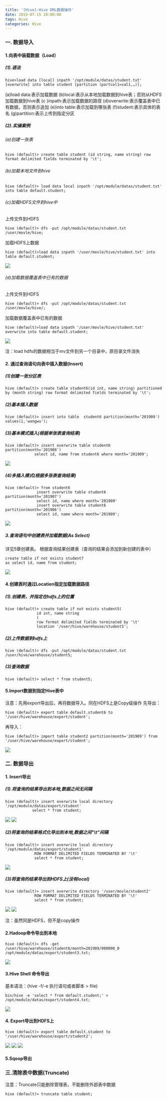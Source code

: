 ```yaml
---
title: '[Hive]-Hive DML数据操作'
date: 2019-07-15 18:00:00
tags: Hive
categories: Hive
---
```


### 一. 数据导入
#### 1.向表中装载数据（Load）
##### (1).语法
```shell
hive>load data [local] inpath '/opt/module/datas/student.txt' [overwrite] into table student [partition (partcol1=val1,…)];
```

(a)load data:表示加载数据
(b)local:表示从本地加载数据到hive表；否则从HDFS加载数据到hive表
(c )inpath:表示加载数据的路径
(d)overwrite:表示覆盖表中已有数据，否则表示追加
(e)into table:表示加载到哪张表
(f)student:表示具体的表名
(g)partition:表示上传到指定分区

##### (2).实操案例
###### (a)创建一张表
```shell
hive (default)> create table student (id string, name string) row format delimited fields terminated by '\t';
```
###### (b)加载本地文件到hive
```shell
hive (default)> load data local inpath '/opt/module/datas/student.txt' into table default.student;
```
###### (c)加载HDFS文件到hive中

上传文件到HDFS
```shell
hive (default)> dfs -put /opt/module/datas/student.txt /user/movle/hive;
```

加载HDFS上数据

```shell
hive (default)>load data inpath '/user/movle/hive/student.txt' into table default.student;
```

![](https://imgconvert.csdnimg.cn/aHR0cHM6Ly91cGxvYWQtaW1hZ2VzLmppYW5zaHUuaW8vdXBsb2FkX2ltYWdlcy80MzkxNDA3LWM1ZTVjODkyOTIyNGVhMmMucG5n?x-oss-process=image/format,png)

###### (d)加载数据覆盖表中已有的数据
上传文件到HDFS
```shell
hive (default)> dfs -put /opt/module/datas/student.txt /user/movle/hive/;
```
加载数据覆盖表中已有的数据
```shell
hive (default)>load data inpath '/user/movle/hive/student.txt' overwrite into table default.student;
```
![](https://imgconvert.csdnimg.cn/aHR0cHM6Ly91cGxvYWQtaW1hZ2VzLmppYW5zaHUuaW8vdXBsb2FkX2ltYWdlcy80MzkxNDA3LWQ4ZjkxM2U4ZDJkMWIzODIucG5n?x-oss-process=image/format,png)

注：load hdfs的数据相当于mv文件到另一个目录中，原目录文件消失
#### 2. 通过查询语句向表中插入数据(Insert)
##### (1)创建一张分区表
```shell
hive (default)> create table student6(id int, name string) partitioned by (month string) row format delimited fields terminated by '\t';
```
##### (2)基本插入数据
```shell
hive (default)> insert into table  student6 partition(month='201909') values(1,'wangwu');
```
##### (3)基本模式插入(根据单张表查询结果)
```shell
hive (default)> insert overwrite table student6 partition(month='201908')
             select id, name from student6 where month='201909';
```
![](https://imgconvert.csdnimg.cn/aHR0cHM6Ly91cGxvYWQtaW1hZ2VzLmppYW5zaHUuaW8vdXBsb2FkX2ltYWdlcy80MzkxNDA3LTRiMTY0MGZjMjU0Mzk1NDYucG5n?x-oss-process=image/format,png)

##### (4)多插入模式(根据多张表查询结果)
```shell
hive (default)> from student6
              insert overwrite table student6 partition(month='201907')
              select id, name where month='201909'
              insert overwrite table student6 partition(month='201906')
              select id, name where month='201909';
```

![](https://imgconvert.csdnimg.cn/aHR0cHM6Ly91cGxvYWQtaW1hZ2VzLmppYW5zaHUuaW8vdXBsb2FkX2ltYWdlcy80MzkxNDA3LTY3YTY5ODA2NjU2ZDBjMTYucG5n?x-oss-process=image/format,png)

##### 3.查询语句中创建表并加载数据(As Select)
详见5章创建表。
根据查询结果创建表（查询的结果会添加到新创建的表中）
```shell
create table if not exists student7
as select id, name from student;
```
![](https://imgconvert.csdnimg.cn/aHR0cHM6Ly91cGxvYWQtaW1hZ2VzLmppYW5zaHUuaW8vdXBsb2FkX2ltYWdlcy80MzkxNDA3LTRjZDNhMDAwZDYxYzFlZDQucG5n?x-oss-process=image/format,png)

#### 4.创建表时通过Location指定加载数据路径
##### (1).创建表，并指定在hdfs上的位置
```shell
hive (default)> create table if not exists student5(
              id int, name string
              )
              row format delimited fields terminated by '\t'
              location '/user/hive/warehouse/student5';
```
##### (2)上传数据到hdfs上
```shell
hive (default)> dfs -put /opt/module/datas/student.txt  /user/hive/warehouse/student5;
```
##### (3)查询数据
```shell
hive (default)> select * from student5;
```
#### 5.Import数据到指定Hive表中
注意：先用export导出后，再将数据导入。同在HDFS上是Copy级操作
先导出：
```shell
hive (default)> export table default.student6 to '/user/hive/warehouse/export/student';
```

再导入：
```shell
hive (default)> import table student2 partition(month='201909') from '/user/hive/warehouse/export/student';
```
![](https://imgconvert.csdnimg.cn/aHR0cHM6Ly91cGxvYWQtaW1hZ2VzLmppYW5zaHUuaW8vdXBsb2FkX2ltYWdlcy80MzkxNDA3LWY5NmQxZDliZWVkYWQ5NzAucG5n?x-oss-process=image/format,png)
### 二. 数据导出
#### 1. Insert导出
##### (1).将查询的结果导出到本地,数据之间无间隔
```shell
hive (default)> insert overwrite local directory '/opt/module/datas/export/student'
            select * from student;
```
![](https://imgconvert.csdnimg.cn/aHR0cHM6Ly91cGxvYWQtaW1hZ2VzLmppYW5zaHUuaW8vdXBsb2FkX2ltYWdlcy80MzkxNDA3LTkzYmQ5ZTMwNTNiZGQyMWUucG5n?x-oss-process=image/format,png)
![](https://imgconvert.csdnimg.cn/aHR0cHM6Ly91cGxvYWQtaW1hZ2VzLmppYW5zaHUuaW8vdXBsb2FkX2ltYWdlcy80MzkxNDA3LTU1ZTk5M2M2ZWRjYTRlMzEucG5n?x-oss-process=image/format,png)

##### (2)将查询的结果格式化导出到本地,数据之间"\t"间隔
```shell
hive (default)> insert overwrite local directory '/opt/module/datas/export/student1'
             ROW FORMAT DELIMITED FIELDS TERMINATED BY '\t'             
             select * from student;
```

![](https://imgconvert.csdnimg.cn/aHR0cHM6Ly91cGxvYWQtaW1hZ2VzLmppYW5zaHUuaW8vdXBsb2FkX2ltYWdlcy80MzkxNDA3LWY3ZTY3NzA0YTlmNjM3NDQucG5n?x-oss-process=image/format,png)

##### (3)将查询的结果导出到HDFS上(没有local)
```shell
hive (default)> insert overwrite directory '/user/movle/student2'
             ROW FORMAT DELIMITED FIELDS TERMINATED BY '\t' 
             select * from student;
```
![](https://imgconvert.csdnimg.cn/aHR0cHM6Ly91cGxvYWQtaW1hZ2VzLmppYW5zaHUuaW8vdXBsb2FkX2ltYWdlcy80MzkxNDA3LWZlY2VhZmNmNWU2YjllOGYucG5n?x-oss-process=image/format,png)
![](https://imgconvert.csdnimg.cn/aHR0cHM6Ly91cGxvYWQtaW1hZ2VzLmppYW5zaHUuaW8vdXBsb2FkX2ltYWdlcy80MzkxNDA3LTdjMTMwMTBiNjg5MzEzMjgucG5n?x-oss-process=image/format,png)

注：虽然同是HDFS，但不是copy操作

#### 2.Hadoop命令导出到本地
```shell
hive (default)> dfs -get /user/hive/warehouse/student6/month=201909/000000_0  /opt/module/datas/export/student3.txt;
```

![](https://imgconvert.csdnimg.cn/aHR0cHM6Ly91cGxvYWQtaW1hZ2VzLmppYW5zaHUuaW8vdXBsb2FkX2ltYWdlcy80MzkxNDA3LTJjMWQyNWYxNTYxNGYzODYucG5n?x-oss-process=image/format,png)

#### 3.Hive Shell 命令导出
基本语法：(hive -f/-e 执行语句或者脚本 > file)

```shell
bin/hive -e 'select * from default.student;' > /opt/module/datas/export/student4.txt;
```
![](https://imgconvert.csdnimg.cn/aHR0cHM6Ly91cGxvYWQtaW1hZ2VzLmppYW5zaHUuaW8vdXBsb2FkX2ltYWdlcy80MzkxNDA3LTMwYTI0Nzk0Yzc1YjdjOTAucG5n?x-oss-process=image/format,png)

#### 4. Export导出到HDFS上
```shell
hive (default)> export table default.student to '/user/hive/warehouse/export/student2';
```
![](https://imgconvert.csdnimg.cn/aHR0cHM6Ly91cGxvYWQtaW1hZ2VzLmppYW5zaHUuaW8vdXBsb2FkX2ltYWdlcy80MzkxNDA3LTc2MTAwOWU4YmVmYzg5NDkucG5n?x-oss-process=image/format,png)
![](https://imgconvert.csdnimg.cn/aHR0cHM6Ly91cGxvYWQtaW1hZ2VzLmppYW5zaHUuaW8vdXBsb2FkX2ltYWdlcy80MzkxNDA3LTdmODY5NzFkZDgxNzI2MjAucG5n?x-oss-process=image/format,png)
![](https://imgconvert.csdnimg.cn/aHR0cHM6Ly91cGxvYWQtaW1hZ2VzLmppYW5zaHUuaW8vdXBsb2FkX2ltYWdlcy80MzkxNDA3LTU4NzAyOWFkYzUxZmM4M2YucG5n?x-oss-process=image/format,png)


#### 5.Sqoop导出

### 三.清除表中数据(Truncate)
注意：Truncate只能删除管理表，不能删除外部表中数据
```shell
hive (default)> truncate table student;
```